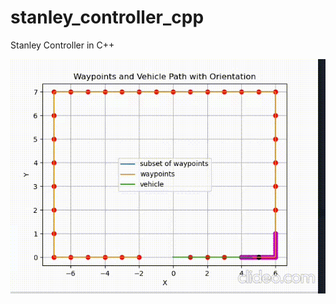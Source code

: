 # stanley_controller_cpp
 Stanley Controller in C++


![Demo GIF](https://github.com/armando-genis/stanley_controller_cpp/blob/main/images/car_stanley.gif)

